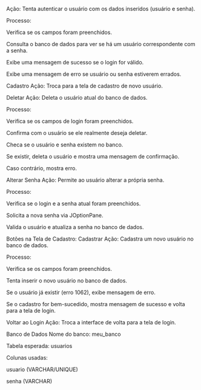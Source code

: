 Ação: Tenta autenticar o usuário com os dados inseridos (usuário e senha).

Processo:

Verifica se os campos foram preenchidos.

Consulta o banco de dados para ver se há um usuário correspondente com a senha.

Exibe uma mensagem de sucesso se o login for válido.

Exibe uma mensagem de erro se usuário ou senha estiverem errados.

Cadastro
Ação: Troca para a tela de cadastro de novo usuário.

 Deletar
Ação: Deleta o usuário atual do banco de dados.

Processo:

Verifica se os campos de login foram preenchidos.

Confirma com o usuário se ele realmente deseja deletar.

Checa se o usuário e senha existem no banco.

Se existir, deleta o usuário e mostra uma mensagem de confirmação.

Caso contrário, mostra erro.

 Alterar Senha
Ação: Permite ao usuário alterar a própria senha.

Processo:

Verifica se o login e a senha atual foram preenchidos.

Solicita a nova senha via JOptionPane.

Valida o usuário e atualiza a senha no banco de dados.

 Botões na Tela de Cadastro:
 Cadastrar
Ação: Cadastra um novo usuário no banco de dados.

Processo:

Verifica se os campos foram preenchidos.

Tenta inserir o novo usuário no banco de dados.

Se o usuário já existir (erro 1062), exibe mensagem de erro.

Se o cadastro for bem-sucedido, mostra mensagem de sucesso e volta para a tela de login.

 Voltar ao Login
Ação: Troca a interface de volta para a tela de login.

 Banco de Dados
Nome do banco: meu_banco

Tabela esperada: usuarios

Colunas usadas:

usuario (VARCHAR/UNIQUE)

senha (VARCHAR)
